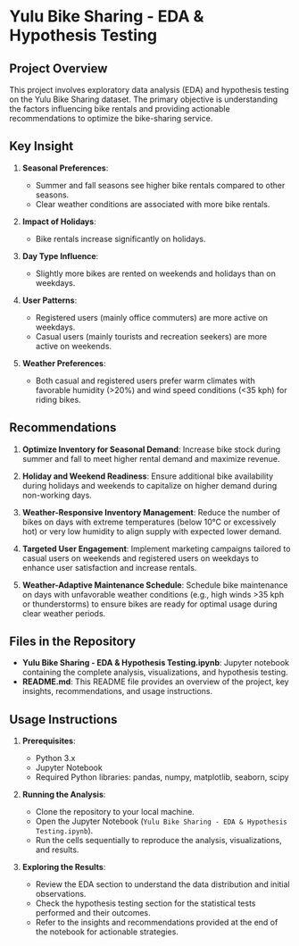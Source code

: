 # Yulu Bike Sharing - EDA & Hypothesis Testing

## Project Overview

This project involves exploratory data analysis (EDA) and hypothesis testing on the Yulu Bike Sharing dataset. The primary objective is understanding the factors influencing bike rentals and providing actionable recommendations to optimize the bike-sharing service.

## Key Insight

1. **Seasonal Preferences**:
   - Summer and fall seasons see higher bike rentals compared to other seasons.
   - Clear weather conditions are associated with more bike rentals.

2. **Impact of Holidays**:
   - Bike rentals increase significantly on holidays.

3. **Day Type Influence**:
   - Slightly more bikes are rented on weekends and holidays than on weekdays.

4. **User Patterns**:
   - Registered users (mainly office commuters) are more active on weekdays.
   - Casual users (mainly tourists and recreation seekers) are more active on weekends.

5. **Weather Preferences**:
   - Both casual and registered users prefer warm climates with favorable humidity (>20%) and wind speed conditions (<35 kph) for riding bikes.

## Recommendations

1. **Optimize Inventory for Seasonal Demand**:
   Increase bike stock during summer and fall to meet higher rental demand and maximize revenue.

2. **Holiday and Weekend Readiness**:
   Ensure additional bike availability during holidays and weekends to capitalize on higher demand during non-working days.

3. **Weather-Responsive Inventory Management**:
   Reduce the number of bikes on days with extreme temperatures (below 10°C or excessively hot) or very low humidity to align supply with expected lower demand.

4. **Targeted User Engagement**:
   Implement marketing campaigns tailored to casual users on weekends and registered users on weekdays to enhance user satisfaction and increase rentals.

5. **Weather-Adaptive Maintenance Schedule**:
   Schedule bike maintenance on days with unfavorable weather conditions (e.g., high winds >35 kph or thunderstorms) to ensure bikes are ready for optimal usage during clear weather periods.

## Files in the Repository

- **Yulu Bike Sharing - EDA & Hypothesis Testing.ipynb**: Jupyter notebook containing the complete analysis, visualizations, and hypothesis testing.
- **README.md**: This README file provides an overview of the project, key insights, recommendations, and usage instructions.

## Usage Instructions

1. **Prerequisites**:
   - Python 3.x
   - Jupyter Notebook
   - Required Python libraries: pandas, numpy, matplotlib, seaborn, scipy

2. **Running the Analysis**:
   - Clone the repository to your local machine.
   - Open the Jupyter Notebook (`Yulu Bike Sharing - EDA & Hypothesis Testing.ipynb`).
   - Run the cells sequentially to reproduce the analysis, visualizations, and results.

3. **Exploring the Results**:
   - Review the EDA section to understand the data distribution and initial observations.
   - Check the hypothesis testing section for the statistical tests performed and their outcomes.
   - Refer to the insights and recommendations provided at the end of the notebook for actionable strategies.
